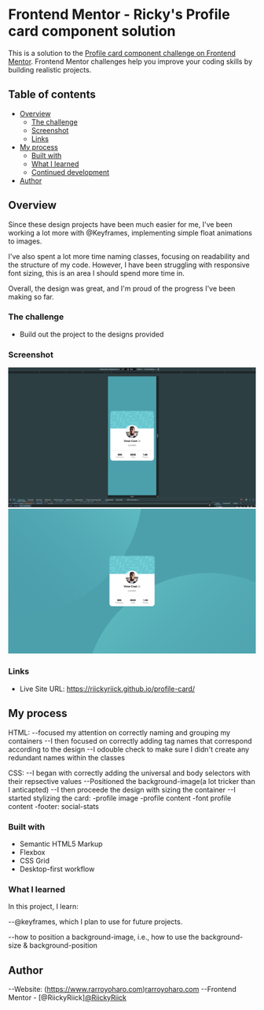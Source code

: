 # Frontend Mentor - Ricky's Profile card component solution

This is a solution to the [Profile card component challenge on Frontend Mentor](https://www.frontendmentor.io/challenges/profile-card-component-cfArpWshJ). Frontend Mentor challenges help you improve your coding skills by building realistic projects. 

## Table of contents

- [Overview](#overview)
  - [The challenge](#the-challenge)
  - [Screenshot](#screenshot)
  - [Links](#links)
- [My process](#my-process)
  - [Built with](#built-with)
  - [What I learned](#what-i-learned)
  - [Continued development](#continued-development)
- [Author](#author)

## Overview

Since these design projects have been much easier for me, I've been working a lot more with @Keyframes, implementing simple float animations to images.

I've also spent a lot more time naming classes, focusing on readability and the structure of my code. However, I have been struggling with responsive font sizing, this is an area I should spend more time in. 

Overall, the design was great, and I'm proud of the progress I've been making so far.

### The challenge

- Build out the project to the designs provided

### Screenshot

<img src="./design/desktop profile design.png"/>
<img src="./design/mobile profile card.png"/>


### Links

- Live Site URL: https://riickyriick.github.io/profile-card/

## My process

HTML:
--focused my attention on correctly naming and grouping my containers 
--I then focused on correctly adding tag names that correspond according to the design
--I odouble check to make sure I didn't create any redundant names within the classes

CSS:
--I began with correctly adding the universal and body selectors with their repsective values
--Positioned the background-image(a lot tricker than I anticapted)
--I then proceede the design with sizing the container
--I started stylizing the card:
  -profile image
  -profile content
  -font profile content
  -footer: social-stats

### Built with

- Semantic HTML5 Markup
- Flexbox
- CSS Grid
- Desktop-first workflow

### What I learned

In this project, I learn:

--@keyframes, which I plan to use for future projects. 

--how to position a background-image, i.e., how to use the background-size & background-position


## Author

--Website: (https://www.rarroyoharo.com)<a href="https://www.rarroyoharo.com" target="_blank">rarroyoharo.com</a> 
--Frontend Mentor - [@RiickyRiick]<a href="https://www.frontendmentor.io/profile/RiickyRiick" target="_blank">@RiickyRiick</a> 

